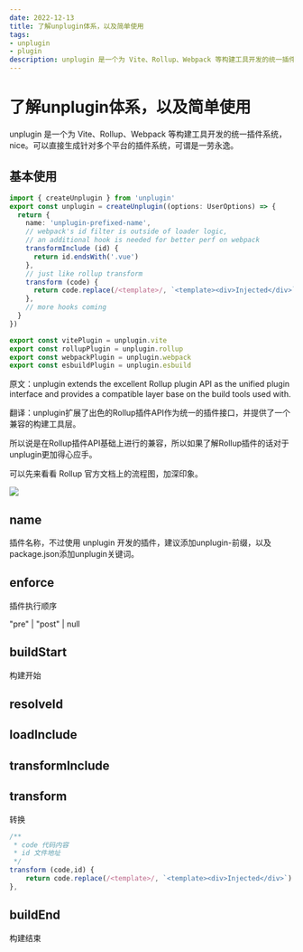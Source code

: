 ```yaml
---
date: 2022-12-13
title: 了解unplugin体系，以及简单使用 
tags:
- unplugin
- plugin
description: unplugin 是一个为 Vite、Rollup、Webpack 等构建工具开发的统一插件系统，nice。
---
```


# 了解unplugin体系，以及简单使用
unplugin 是一个为 Vite、Rollup、Webpack 等构建工具开发的统一插件系统，nice。可以直接生成针对多个平台的插件系统，可谓是一劳永逸。


## 基本使用

```ts
import { createUnplugin } from 'unplugin'
export const unplugin = createUnplugin((options: UserOptions) => {
  return {
    name: 'unplugin-prefixed-name',
    // webpack's id filter is outside of loader logic,
    // an additional hook is needed for better perf on webpack
    transformInclude (id) {
      return id.endsWith('.vue')
    },
    // just like rollup transform
    transform (code) {
      return code.replace(/<template>/, `<template><div>Injected</div>`)
    },
    // more hooks coming
  }
})

export const vitePlugin = unplugin.vite
export const rollupPlugin = unplugin.rollup
export const webpackPlugin = unplugin.webpack
export const esbuildPlugin = unplugin.esbuild
```


原文：unplugin extends the excellent Rollup plugin API as the unified plugin interface and provides a compatible layer base on the build tools used with.

翻译：unplugin扩展了出色的Rollup插件API作为统一的插件接口，并提供了一个兼容的构建工具层。

所以说是在Rollup插件API基础上进行的兼容，所以如果了解Rollup插件的话对于unplugin更加得心应手。


可以先来看看 Rollup 官方文档上的流程图，加深印象。

<img src="https://rollupjs.org/graphs/build-hooks.svg"/>

## name

插件名称，不过使用 unplugin 开发的插件，建议添加unplugin-前缀，以及package.json添加unplugin关键词。

## enforce

插件执行顺序

"pre" | "post" | null


## buildStart

构建开始


## resolveId

## loadInclude

## transformInclude


## transform

转换

```ts
/**
 * code 代码内容
 * id 文件地址
 */
transform (code,id) {
    return code.replace(/<template>/, `<template><div>Injected</div>`)
},

```


## buildEnd

构建结束










